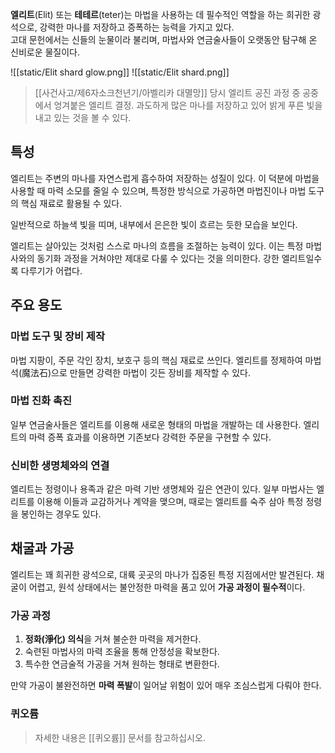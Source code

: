 **엘리트**(Elit) 또는 **테테르**(teter)는 마법을 사용하는 데 필수적인 역할을 하는 희귀한 광석으로, 강력한 마나를 저장하고 증폭하는 능력을 가지고 있다.  
고대 문헌에서는 신들의 눈물이라 불리며, 마법사와 연금술사들이 오랫동안 탐구해 온 신비로운 물질이다.

![[static/Elit shard glow.png]]
![[static/Elit shard.png]]

> [[사건사고/제6자소크천년기/아벨리카 대멸망]] 당시 엘리트 공진 과정 중 공중에서 엉겨붙은 엘리트 결정. 
> 과도하게 많은 마나를 저장하고 있어 밝게 푸른 빛을 내고 있는 것을 볼 수 있다.

## 특성

엘리트는 주변의 마나를 자연스럽게 흡수하여 저장하는 성질이 있다. 이 덕분에 마법을 사용할 때 마력 소모를 줄일 수 있으며, 특정한 방식으로 가공하면 마법진이나 마법 도구의 핵심 재료로 활용될 수 있다.

일반적으로 하늘색 빛을 띠며, 내부에서 은은한 빛이 흐르는 듯한 모습을 보인다.

엘리트는 살아있는 것처럼 스스로 마나의 흐름을 조절하는 능력이 있다. 이는 특정 마법사와의 동기화 과정을 거쳐야만 제대로 다룰 수 있다는 것을 의미한다. 강한 엘리트일수록 다루기가 어렵다.

## 주요 용도

### 마법 도구 및 장비 제작
마법 지팡이, 주문 각인 장치, 보호구 등의 핵심 재료로 쓰인다. 엘리트를 정제하여 마법석(魔法石)으로 만들면 강력한 마법이 깃든 장비를 제작할 수 있다.

### 마법 진화 촉진
일부 연금술사들은 엘리트를 이용해 새로운 형태의 마법을 개발하는 데 사용한다. 엘리트의 마력 증폭 효과를 이용하면 기존보다 강력한 주문을 구현할 수 있다.

### 신비한 생명체와의 연결
엘리트는 정령이나 용족과 같은 마력 기반 생명체와 깊은 연관이 있다. 일부 마법사는 엘리트를 이용해 이들과 교감하거나 계약을 맺으며, 때로는 엘리트를 숙주 삼아 특정 정령을 봉인하는 경우도 있다.

## 채굴과 가공

엘리트는 꽤 희귀한 광석으로, 대륙 곳곳의 마나가 집중된 특정 지점에서만 발견된다. 채굴이 어렵고, 원석 상태에서는 불안정한 마력을 품고 있어 **가공 과정이 필수적**이다.

### 가공 과정
1. **정화(淨化) 의식**을 거쳐 불순한 마력을 제거한다.  
2. 숙련된 마법사의 마력 조율을 통해 안정성을 확보한다.  
3. 특수한 연금술적 가공을 거쳐 원하는 형태로 변환한다.

만약 가공이 불완전하면 **마력 폭발**이 일어날 위험이 있어 매우 조심스럽게 다뤄야 한다.

### 퀴오륨
 > 자세한 내용은 [[퀴오륨]] 문서를 참고하십시오.